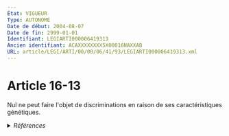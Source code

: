 ```yaml
---
État: VIGUEUR
Type: AUTONOME
Date de début: 2004-08-07
Date de fin: 2999-01-01
Identifiant: LEGIARTI000006419313
Ancien identifiant: ACAXXXXXXXX5X00016NAXXAB
URL: article/LEGI/ARTI/00/00/06/41/93/LEGIARTI000006419313.xml
---
```


<h1>Article 16-13</h1>

Nul ne peut faire l'objet de discriminations en raison de ses caractéristiques
génétiques.


<details>
  <summary><em>Références</em></summary>

  <h2>Articles faisant référence à l'article</h2>
  
  <ul>
    <li>
      <a href="https://legal.tricoteuses.fr//redirection/LEGIARTI000006697571?vers=git&vers=legifrance">LOI n° 2004-800 du 6 août 2004 relative à la bioéthique - article 4 ENTIEREMENT_MODIF</a> MODIFICATION cible
    </li>
  </ul>
  
  <h2>Références faites par l'article</h2>
  
  <ul>
    <li>
      2002-03-04 CITATION cible <a href="https://legal.tricoteuses.fr//redirection/LEGIARTI000006697519?vers=git&vers=legifrance">Loi n° 2002-303 du 4 mars 2002 relative aux droits des malades et à la qualité du système de santé - article 127 AUTONOME VIGUEUR, en vigueur depuis le 2003-03-01</a>
    </li>
    <li>
      2004-08-06 MODIFICATION source <a href="https://legal.tricoteuses.fr//redirection/LEGIARTI000006697571?vers=git&vers=legifrance">LOI n° 2004-800 du 6 août 2004 relative à la bioéthique - article 4 ENTIEREMENT_MODIF</a>
    </li>
    <li>
      CODIFICATION source Loi 1803-03-08
    </li>
  </ul>
</details>
